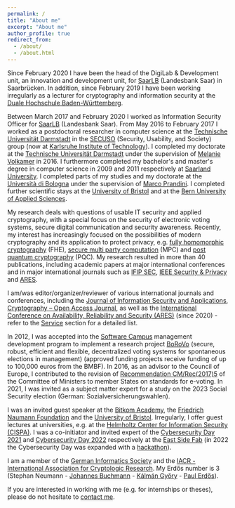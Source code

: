 ```yaml
---
permalink: /
title: "About me"
excerpt: "About me"
author_profile: true
redirect_from: 
  - /about/
  - /about.html
---
```


Since February 2020 I have been the head of the DigiLab & Development unit, an innovation and development unit, for [SaarLB](https://www.saarlb.de) (Landesbank Saar) in Saarbrücken. In addition, since February 2019 I have been working irregularly as a lecturer for cryptography and information security at the [Duale Hochschule Baden-Württemberg](https://www.karlsruhe.dhbw.de).

Between March 2017 and February 2020 I worked as Information Security Officer for [SaarLB](https://www.saarlb.de) (Landesbank Saar). From May 2016 to February 2017 I worked as a postdoctoral researcher in computer science at the [Technische Universität Darmstadt](https://www.tu-darmstadt.de) in the [SECUSO](https://secuso.aifb.kit.edu) (Security, Usability, and Society) group (now at [Karlsruhe Institute of Technology](https://www.kit.edu)). I completed my doctorate at the [Technische Universität Darmstadt](https://www.tu-darmstadt.de) under the supervision of [Melanie Volkamer](https://secuso.aifb.kit.edu/Team_Volkamer.php) in 2016. I furthermore completed my bachelor's and master's degree in computer science in 2009 and 2011 respectively at [Saarland University](https://www.uni-saarland.de/start.html). I completed parts of my studies and my doctorate at the [Università di Bologna](https://www.unibo.it) under the supervision of [Marco Prandini](https://www.unibo.it/sitoweb/marco.prandini). I completed further scientific stays at the [University of Bristol](https://www.bristol.ac.uk) and at the [Bern University of Applied Sciences](https://www.bfh.ch/).

My research deals with questions of usable IT security and applied cryptography, with a special focus on the security of electronic voting systems, secure digital communication and security awareness. Recently, my interest has increasingly focused on the possibilities of modern cryptography and its application to protect privacy, e.g. [fully homomorphic cryptography](https://shaih.github.io/pubs/he-chapter.pdf) (FHE), [secure multi party computation](https://www.cs.virginia.edu/~evans/pragmaticmpc/pragmaticmpc.pdf) (MPC) and [post quantum cryptography](https://core.ac.uk/download/pdf/144828958.pdf) (PQC). My research resulted in more than 40 publications, including academic papers at major international conferences and in major international journals such as [IFIP SEC](https://www.ifipsec.org), [IEEE Security & Privacy](https://www.computer.org/csdl/magazine/sp) and [ARES](https://www.ares-conference.eu). 

<!-- The most relevant result of my research is the development of a framework for evaluating the security of internet voting systems (SecIVo: a quantitative security evaluation framework for internet voting schemes and Election-Dependent Security Evaluation of Internet Voting Schemes) as well as the development of the internet voting system Pretty Understandable Democracy and the work on the practicability of the coercion-resistant internet voting system Civitas (Civitas and the real world und Towards A Practical JCJ / Civitas Implementation). In further research I dealt with the usability of the end-to-end verifiable Helios internet voting system (Helios Verification: To Alleviate, or to Nominate: Is That the Question, or Shall we Have Both?) as well as security awareness for SMEs (Don’t Be Deceived: The Message Might Be Fake and Effektiver Schutz vor betrügerischen Nachrichten). -->

I am/was editor/organizer/reviewer of various international journals and conferences, including the [Journal of Information Security and Applications](https://www.sciencedirect.com/journal/journal-of-information-security-and-applications),  [Cryptography – Open Access Journal](https://www.mdpi.com/journal/cryptography), as well as the [International Conference on Availability, Reliability and Security (ARES)](https://www.ares-conference.eu) (since 2020) - refer to the [Service](http://stephanneumann83.github.io/services/) section for a detailed list. 

In 2012, I was accepted into the [Software Campus](https://softwarecampus.de) management development program to implement a research project [BoRoVo](https://softwarecampus.de/projekt/borovo-sichere-robuste-effiziente-und-flexible-dezentrale-wahlsysteme-fuer-spontane-wahlen-in-managements/) (secure, robust, efficient and flexible, decentralized voting systems for spontaneous elections in management) (approved funding projects receive funding of up to 100,000 euros from the BMBF). In 2016, as an advisor to the Council of Europe, I contributed to the revision of [Recommendation CM/Rec(2017)5](https://rm.coe.int/0900001680726f6f) of the Committee of Ministers to member States on standards for e-voting. In 2021, I was invited as a subject matter expert for a study on the 2023 Social Security election (German: Sozialversicherungswahlen). 

I was an invited guest speaker at the [Bitkom Academy](https://bitkom-akademie.de), the [Friedrich Naumann Foundation](https://www.freiheit.org/de) and the [University of Bristol](https://www.bristol.ac.uk). Irregularly, I offer guest lectures at universities, e.g. at the [Helmholtz Center for Information Security (CISPA)](https://cms.cispa.saarland/poser_2122/). I was a co-initiator and invited expert of the [Cybersecurity Day 2021](https://eastsidefab.de/cybersecurity-keine-option-sondern-ein-muss/) and [Cybersecurity Day 2022](https://eastsidefab.de/cybersecurity-day-2022/) respectively at the [East Side Fab](https://eastsidefab.de/) (in 2022 the Cybersecurity Day was expanded with a [hackathon](https://www.youtube.com/watch?v=o4BG7ByAD2A)).

I am a member of the [German Informatics Society](https://www.gi.de) and the [IACR - International Association for Cryptologic Research](https://www.iacr.org). My Erdős number is 3 (Stephan Neumann - [Johannes Buchmann](https://en.wikipedia.org/wiki/Johannes_Buchmann) - [Kálmán Győry](https://hu.wikipedia.org/wiki/Győry_Kálmán) - [Paul Erdős](https://en.wikipedia.org/wiki/Paul_Erdős)).

If you are interested in working with me (e.g. for internships or theses), please do not hesitate to [contact me](mailto:stephan@stephanneumann.de?subject=Collaboration).
